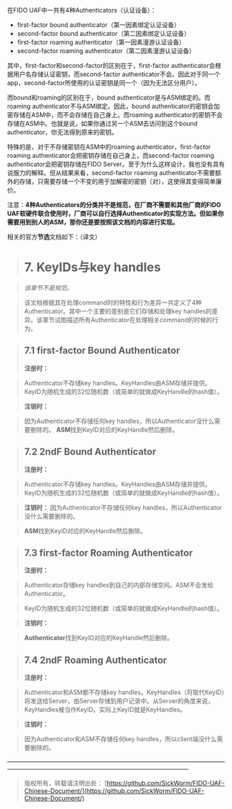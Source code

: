 在FIDO UAF中一共有4种Authenticators（认证设备）：
* first-factor bound authenticator（第一因素绑定认证设备）
* second-factor bound authenticator（第二因素绑定认证设备）
* first-factor roaming authenticator（第一因素漫游认证设备）
* second-factor roaming authenticator（第二因素漫游认证设备）

其中，first-factor和second-factor的区别在于，first-factor authenticator会根据用户名存储认证密钥，而second-factor authenticator不会。因此对于同一个app，second-factor所使用的认证密钥是同一个（因为无法区分用户）。

而bound和roaming的区别在于，bound authenticator是与ASM绑定的。而roaming authenticator不与ASM绑定。因此，bound authenticator的密钥会加密存储在ASM中，而不会存储在自己身上。而roaming authenticator的密钥不会存储在ASM中。也就是说，如果你通过另一个ASM去访问到这个bound authenticator，你无法得到原来的密钥。

特殊的是，对于不存储密钥在ASM中的roaming authenticator，first-factor roaming authenticator会把密钥存储在自己身上，而second-factor roaming authenticator会把密钥存储在FIDO Server。至于为什么这样设计，我也没有具有说服力的解释。但从结果来看，second-factor roaming authenticator不需要额外的存储，只需要存储一个不变的用于加解密的密钥（对），这使得其变得简单廉价。

注意：**4种Authenticators的分类并不是规范，在厂商不需要和其他厂商的FIDO UAF软硬件联合使用时，厂商可以自行选择Authenticator的实现方法。但如果你需要用到别人的ASM，那你还是要按照该文档的内容进行实现。**

相关的官方**节选**文档如下：（译文）

> # 7. KeyIDs与key handles

> *该章节不是规范。*

> 该文档根据其在处理command时的特性和行为差异一共定义了4种Authenticator。其中一个主要的差别是它们存储和处理key handles的差异。该章节试图描述所有Authenticator在处理相关command的时候的行为。

> ## 7.1 first-factor Bound Authenticator
> **注册时：**

> Authenticator不存储key handles。KeyHandles由ASM存储并提供。
> KeyID为随机生成的32位随机数（或简单的就做成KeyHandle的hash值）。

> **注销时：**

> 因为Authenticator不存储任何key handles，所以Authenticator没什么需要删除的。
> **ASM**找到KeyID对应的KeyHandle然后删除。

> ## 7.2 2ndF Bound Authenticator
> **注册时：**

> Authenticator不存储key handles。KeyHandles由ASM存储并提供。
> KeyID为随机生成的32位随机数（或简单的就做成KeyHandle的hash值）。

> **注销时：**
> 因为Authenticator不存储任何key handles，所以Authenticator没什么需要删除的。

> **ASM**找到KeyID对应的KeyHandle然后删除。


> ## 7.3 first-factor Roaming Authenticator
> **注册时：**

> Authenticator存储key handles到自己的内部存储空间。ASM不会发给Authenticator。

> KeyID为随机生成的32位随机数（或简单的就做成KeyHandle的hash值）。

> **注销时：**

> **Authenticator**找到KeyID对应的KeyHandle然后删除。



> ## 7.4 2ndF Roaming Authenticator
> **注册时：**

> Authenticator和ASM都不存储key handles。KeyHandles（将取代KeyID）将发送给Server，由Server存储到用户记录中。从Server的角度来说，KeyHandles被当作KeyID。实际上KeyID就是KeyHandles。

> **注销时：**

> 因为Authenticator和ASM不存储任何key handles，所以client端没什么需要删除的。

——————————————————————————————————————————————————————————————————

> 版权所有，转载请注明出处：
> [https://github.com/SickWorm/FIDO-UAF-Chinese-Document/](https://github.com/SickWorm/FIDO-UAF-Chinese-Document/)
